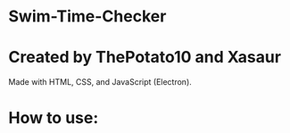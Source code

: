 # Swim-Time-Checker

# Created by ThePotato10 and Xasaur

Made with HTML, CSS, and JavaScript (Electron). 

# How to use: 
